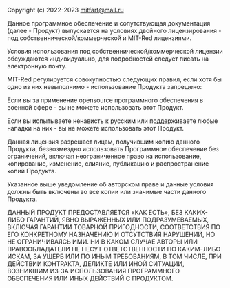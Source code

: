Copyright (c) 2022-2023 mitfart@mail.ru

Данное программное обеспечение и сопутствующая документация (далее - Продукт) выпускается на условиях двойного лицензирования - под собственнической/коммерческой и MIT-Red лицензиями.

Условия использования под собственнической/коммерческой лицензии обсуждаются индивидуально, для подробностей следует писать на электронную почту.

MIT-Red регулируется совокупностью следующих правил, если хотя бы одно из них невыполнимо - использование Продукта запрещено:

Если вы за применение opensource программного обеспечения в военной сфере - вы не можете использовать этот Продукт.

Если вы испытываете ненависть к русским или поддерживаете любые нападки на них - вы не можете использовать этот Продукт.

Данная лицензия разрешает лицам, получившим копию данного Продукта, безвозмездно использовать Программное обеспечение без ограничений, включая неограниченное право на использование, копирование, изменение, слияние, публикацию и распространение копий Продукта.

Указанное выше уведомление об авторском праве и данные условия должны быть включены во все копии или значимые части данного Продукта.

ДАННЫЙ ПРОДУКТ ПРЕДОСТАВЛЯЕТСЯ «КАК ЕСТЬ», БЕЗ КАКИХ-ЛИБО ГАРАНТИЙ, ЯВНО ВЫРАЖЕННЫХ ИЛИ ПОДРАЗУМЕВАЕМЫХ, ВКЛЮЧАЯ ГАРАНТИИ ТОВАРНОЙ ПРИГОДНОСТИ, СООТВЕТСТВИЯ ПО ЕГО КОНКРЕТНОМУ НАЗНАЧЕНИЮ И ОТСУТСТВИЯ НАРУШЕНИЙ, НО НЕ ОГРАНИЧИВАЯСЬ ИМИ. НИ В КАКОМ СЛУЧАЕ АВТОРЫ ИЛИ ПРАВООБЛАДАТЕЛИ НЕ НЕСУТ ОТВЕТСТВЕННОСТИ ПО КАКИМ-ЛИБО ИСКАМ, ЗА УЩЕРБ ИЛИ ПО ИНЫМ ТРЕБОВАНИЯМ, В ТОМ ЧИСЛЕ, ПРИ ДЕЙСТВИИ КОНТРАКТА, ДЕЛИКТЕ ИЛИ ИНОЙ СИТУАЦИИ, ВОЗНИКШИМ ИЗ-ЗА ИСПОЛЬЗОВАНИЯ ПРОГРАММНОГО ОБЕСПЕЧЕНИЯ ИЛИ ИНЫХ ДЕЙСТВИЙ С ПРОДУКТОМ.
